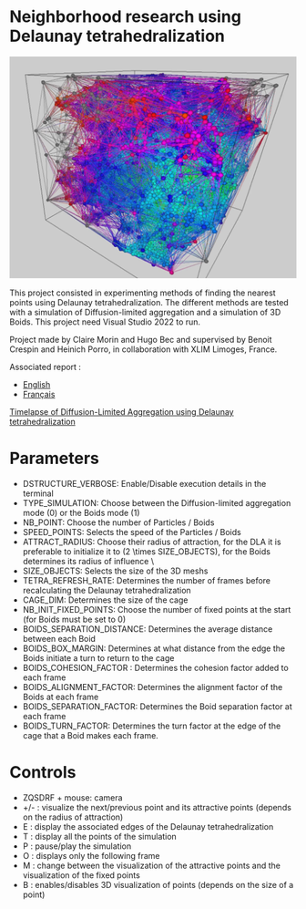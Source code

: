 # Neighborhood research using Delaunay tetrahedralization

![3D Vizualizer](tetra_aggregation_title.png)

This project consisted in experimenting methods of finding the nearest points using Delaunay tetrahedralization. 
The different methods are tested with a simulation of Diffusion-limited aggregation and a simulation of 3D Boids. 
This project need Visual Studio 2022 to run.

Project made by Claire Morin and Hugo Bec and supervised by Benoit Crespin and Heinich Porro, in collaboration with XLIM Limoges, France.



Associated report :
- [English](Report_-_Neighborhood_research_using_Delaunay_Tetrahedralization.pdf)
- [Français](Rapport_-_Recherche_de_voisin_par_Tetraédralisation_de_Delaunay.pdf)

[Timelapse of Diffusion-Limited Aggregation using Delaunay tetrahedralization](https://youtu.be/InnPdTIYHTY)

# Parameters
- DSTRUCTURE_VERBOSE: Enable/Disable execution details in the terminal
- TYPE_SIMULATION: Choose between the Diffusion-limited aggregation mode (0) or the Boids mode (1)
- NB_POINT: Choose the number of Particles / Boids
- SPEED_POINTS: Selects the speed of the Particles / Boids
- ATTRACT_RADIUS: Choose their radius of attraction, for the DLA it is preferable to initialize it to \(2 \times SIZE\_OBJECTS\), for the Boids determines its radius of influence \\
- SIZE_OBJECTS: Selects the size of the 3D meshs
- TETRA_REFRESH_RATE: Determines the number of frames before recalculating the Delaunay tetrahedralization
- CAGE_DIM: Determines the size of the cage
- NB_INIT_FIXED_POINTS: Choose the number of fixed points at the start (for Boids must be set to 0)
- BOIDS_SEPARATION_DISTANCE: Determines the average distance between each Boid
- BOIDS_BOX_MARGIN: Determines at what distance from the edge the Boids initiate a turn to return to the cage
- BOIDS_COHESION_FACTOR : Determines the cohesion factor added to each frame
- BOIDS_ALIGNMENT_FACTOR: Determines the alignment factor of the Boids at each frame
- BOIDS_SEPARATION_FACTOR: Determines the Boid separation factor at each frame
- BOIDS_TURN_FACTOR: Determines the turn factor at the edge of the cage that a Boid makes each frame.

# Controls

 - ZQSDRF + mouse: camera
 - +/- : visualize the next/previous point and its attractive points (depends on the radius of attraction)
 - E : display the associated edges of the Delaunay tetrahedralization
 - T : display all the points of the simulation
 - P : pause/play the simulation
 - O : displays only the following frame
 - M : change between the visualization of the attractive points and the visualization of the fixed points
 - B : enables/disables 3D visualization of points (depends on the size of a point)
